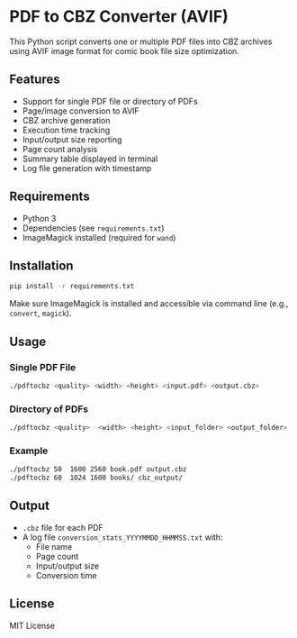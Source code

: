 # PDF to CBZ Converter (AVIF)

This Python script converts one or multiple PDF files into CBZ archives using AVIF image format for comic book file size optimization.

## Features

- Support for single PDF file or directory of PDFs
- Page/image conversion to AVIF
- CBZ archive generation
- Execution time tracking
- Input/output size reporting
- Page count analysis
- Summary table displayed in terminal
- Log file generation with timestamp

## Requirements

- Python 3
- Dependencies (see `requirements.txt`)
- ImageMagick installed (required for `wand`)

## Installation

```bash
pip install -r requirements.txt
```

Make sure ImageMagick is installed and accessible via command line (e.g., `convert`, `magick`).

## Usage

### Single PDF File

```bash
./pdftocbz <quality> <width> <height> <input.pdf> <output.cbz>
```

### Directory of PDFs

```bash
./pdftocbz <quality>  <width> <height> <input_folder> <output_folder>
```

### Example

```bash
./pdftocbz 50  1600 2560 book.pdf output.cbz
./pdftocbz 60  1024 1600 books/ cbz_output/
```

## Output

- `.cbz` file for each PDF
- A log file `conversion_stats_YYYYMMDD_HHMMSS.txt` with:
  - File name
  - Page count
  - Input/output size
  - Conversion time

## License

MIT License
